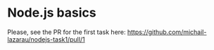 # Node.js basics

Please, see the PR for the first task here: https://github.com/michail-lazarau/nodejs-task1/pull/1
